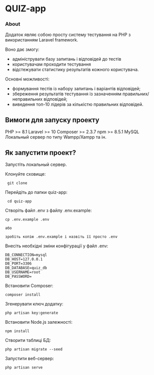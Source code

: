 # QUIZ-app

### About

Додаток являє собою просту систему тестування на PHP з використанням Laravel framework.

Воно дає змогу:

- адмініструвати базу запитань і відповідей до тестів
- користувачам проходити тестування
- відстежувати статистику результатів кожного користувача.

Основні можливості:

- формування тестів із набору запитань і варіантів відповідей;
- збереження результатів тестування із зазначенням правильних/неправильних відповідей;
- виведення топ-10 лідерів за кількістю правильних відповідей.

## Вимоги для запуску проекту

PHP >= 8.1
Laravel >= 10
Composer >= 2.3.7
npm >= 8.5.1
MySQL
Локальный сервер по типу Wampp/Xampp та iн.

## Як запустити проект?

Запустiть локальный сервер.

Клонуйте сховище:

	 git clone 
 
Перейдіть до папки quiz-app:

 	 cd quiz-app

Створіть файл .env з файлу .env.example:

	cp .env.example .env
	
	або

	зробіть копію .env.example і назвіть її просто .env

Внесіть необхідні зміни конфігурації у файл .env:

	DB_CONNECTION=mysql
    DB_HOST=127.0.0.1
    DB_PORT=3306
    DB_DATABASE=quiz_db
    DB_USERNAME=root
    DB_PASSWORD=

Встановити Composer:

	composer install
	
Згенерувати ключ додатку:

	php artisan key:generate
	
Встановити Node.js залежності:

	npm install

Створити таблиці БД:

	php artisan migrate --seed

Запустити веб-сервер:

	php artisan serve

